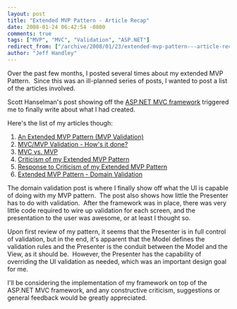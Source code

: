 ```yaml
---
layout: post
title: "Extended MVP Pattern - Article Recap"
date: 2008-01-24 06:42:54 -0800
comments: true
tags: ["MVP", "MVC", "Validation", "ASP.NET"]
redirect_from: ["/archive/2008/01/23/extended-mvp-pattern---article-recap.aspx/"]
author: "Jeff Handley"
---
```

<!-- more -->
<p>Over the past few months, I posted several times about my extended MVP Pattern.  Since this was an ill-planned series of posts, I wanted to post a list of the articles involved.</p>  <p>Scott Hanselman's post showing off the <a href="http://www.hanselman.com/blog/ScottGuMVCPresentationAndScottHaScreencastFromALTNETConference.aspx" target="_blank">ASP.NET MVC framework</a> triggered me to finally write about what I had created.</p>  <p>Here's the list of my articles though:</p>  <ol>   <li><a href="http://blog.jeffhandley.com/archive/2007/11/09/an-extended-mvp-pattern-mvp-validation.aspx" target="_blank">An Extended MVP Pattern (MVP Validation)</a></li>    <li><a href="http://blog.jeffhandley.com/archive/2007/11/13/mvcmvp-validation---hows-it-done.aspx" target="_blank">MVC/MVP Validation - How's it done?</a></li>    <li><a href="http://blog.jeffhandley.com/archive/2007/11/13/mvc-vs.-mvp.aspx" target="_blank">MVC vs. MVP</a></li>    <li><a href="http://blog.jeffhandley.com/archive/2007/11/19/criticism-of-my-extended-mvp-pattern.aspx" target="_blank">Criticism of my Extended MVP Pattern</a></li>    <li><a href="http://blog.jeffhandley.com/archive/2007/11/19/response-to-criticism-of-my-extended-mvp-pattern.aspx" target="_blank">Response to Criticism of my Extended MVP Pattern</a></li>    <li><a href="http://blog.jeffhandley.com/archive/2008/01/15/extended-mvp-pattern---domain-validation.aspx" target="_blank">Extended MVP Pattern - Domain Validation</a></li> </ol>  <p>The domain validation post is where I finally show off what the UI is capable of doing with my MVP pattern.  The post also shows how little the Presenter has to do with validation.  After the framework was in place, there was very little code required to wire up validation for each screen, and the presentation to the user was awesome, or at least I thought so.</p>  <p>Upon first review of my pattern, it seems that the Presenter is in full control of validation, but in the end, it's apparent that the Model defines the validation rules and the Presenter is the conduit between the Model and the View, as it should be.  However, the Presenter has the capability of overriding the UI validation as needed, which was an important design goal for me.</p>  <p>I'll be considering the implementation of my framework on top of the ASP.NET MVC framework, and any constructive criticism, suggestions or general feedback would be greatly appreciated.</p>
